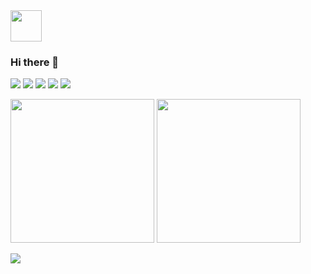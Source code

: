 <img src="https://github.com/Hitsuki9/Hitsuki9/raw/master/balloon.gif" width="50">

### Hi there 👋

![](https://img.shields.io/badge/-JavaScript-%23F7DF1E?style=flat-square&logo=JavaScript&logoColor=000)
![](https://img.shields.io/badge/-TypeScript-%23007ACC?style=flat-square&logo=TypeScript&logoColor=fff)
![](https://img.shields.io/badge/-React-%2361DAFB?style=flat-square&logo=React&logoColor=000)
![](https://img.shields.io/badge/-React%20Native-%2361DAFB?style=flat-square&logo=React&logoColor=000)
![](https://img.shields.io/badge/-Node.js-%62fc03?style=flat-square&logo=Node.js&logoColor=fff)


<p align="left">
  <img height="230" src="https://github-readme-stats.vercel.app/api?username=Codemaine&show_icons=true&include_all_commits=true" />
  <img height="230" src="https://github-readme-stats.vercel.app/api/top-langs/?username=Codemaine&langs_count=5" />
</p>
<img src="https://github-profile-trophy.vercel.app/?username=Codemaine" />
